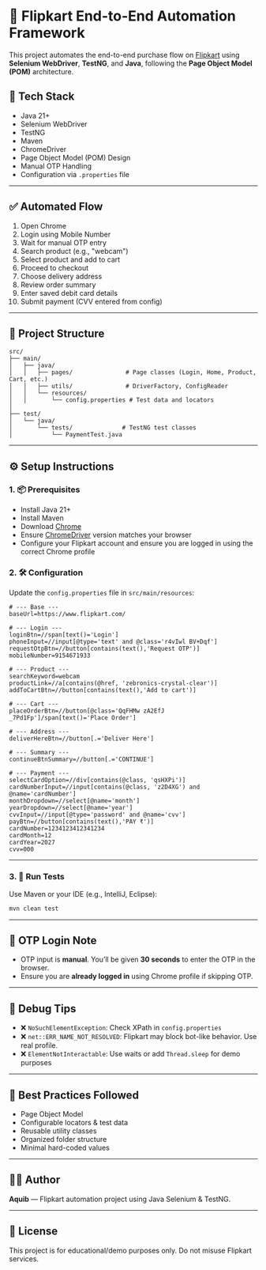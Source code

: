 # 🔄 Flipkart End-to-End Automation Framework

This project automates the end-to-end purchase flow on [Flipkart](https://www.flipkart.com) using **Selenium WebDriver**, **TestNG**, and **Java**, following the **Page Object Model (POM)** architecture.

## 🧰 Tech Stack

- Java 21+
- Selenium WebDriver
- TestNG
- Maven
- ChromeDriver
- Page Object Model (POM) Design
- Manual OTP Handling
- Configuration via `.properties` file

---

## ✅ Automated Flow

1. Open Chrome 
2. Login using Mobile Number
3. Wait for manual OTP entry
4. Search product (e.g., "webcam")
5. Select product and add to cart
6. Proceed to checkout
7. Choose delivery address
8. Review order summary
9. Enter saved debit card details
10. Submit payment (CVV entered from config)

---

## 📁 Project Structure

```
src/
├── main/
│   ├── java/
│   │   ├── pages/               # Page classes (Login, Home, Product, Cart, etc.)
│   │   ├── utils/               # DriverFactory, ConfigReader
│   │   └── resources/
│   │       └── config.properties # Test data and locators
│
├── test/
│   └── java/
│       └── tests/              # TestNG test classes
│           └── PaymentTest.java
```

---

## ⚙️ Setup Instructions

### 1. 📦 Prerequisites

- Install Java 21+
- Install Maven
- Download [Chrome](https://www.google.com/chrome/)
- Ensure [ChromeDriver](https://chromedriver.chromium.org/) version matches your browser
- Configure your Flipkart account and ensure you are logged in using the correct Chrome profile

### 2. 🛠 Configuration

Update the `config.properties` file in `src/main/resources`:

```properties
# --- Base ---
baseUrl=https://www.flipkart.com/

# --- Login ---
loginBtn=//span[text()='Login']
phoneInput=//input[@type='text' and @class='r4vIwl BV+Dqf']
requestOtpBtn=//button[contains(text(),'Request OTP')]
mobileNumber=9154671933

# --- Product ---
searchKeyword=webcam
productLink=//a[contains(@href, 'zebronics-crystal-clear')]
addToCartBtn=//button[contains(text(),'Add to cart')]

# --- Cart ---
placeOrderBtn=//button[@class='QqFHMw zA2EfJ _7Pd1Fp']/span[text()='Place Order']

# --- Address ---
deliverHereBtn=//button[.='Deliver Here']

# --- Summary ---
continueBtnSummary=//button[.='CONTINUE']

# --- Payment ---
selectCardOption=//div[contains(@class, 'qsHXPi')]
cardNumberInput=//input[contains(@class, 'z2D4XG') and @name='cardNumber']
monthDropdown=//select[@name='month']
yearDropdown=//select[@name='year']
cvvInput=//input[@type='password' and @name='cvv']
payBtn=//button[contains(text(),'PAY ₹')]
cardNumber=1234123412341234
cardMonth=12
cardYear=2027
cvv=000
```

---

### 3. 🧪 Run Tests

Use Maven or your IDE (e.g., IntelliJ, Eclipse):

```bash
mvn clean test
```

---

## 🔐 OTP Login Note

- OTP input is **manual**. You’ll be given **30 seconds** to enter the OTP in the browser.
- Ensure you are **already logged in** using Chrome profile if skipping OTP.

---

## 🔧 Debug Tips

- ❌ `NoSuchElementException`: Check XPath in `config.properties`
- ❌ `net::ERR_NAME_NOT_RESOLVED`: Flipkart may block bot-like behavior. Use real profile.
- ❌ `ElementNotInteractable`: Use waits or add `Thread.sleep` for demo purposes

---

## 📌 Best Practices Followed

- Page Object Model
- Configurable locators & test data
- Reusable utility classes
- Organized folder structure
- Minimal hard-coded values

---

## 🧑‍💻 Author

**Aquib** — Flipkart automation project using Java Selenium & TestNG.

---

## 📃 License

This project is for educational/demo purposes only. Do not misuse Flipkart services.
